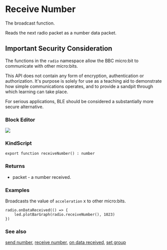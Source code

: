# Receive Number

The broadcast function.

Reads the next radio packet as a number data packet.

## Important Security Consideration

The functions in the ``radio`` namespace allow the BBC micro:bit to communicate with other micro:bits.

This API does not contain any form of encryption, authentication or authorization. It's purpose is solely for use as a teaching aid to demonstrate how simple communications operates, and to provide a sandpit through which learning can take place.

For serious applications, BLE should be considered a substantially more secure alternative.

### Block Editor

![](/static/mb/receive-number-0.png)

### KindScript

```
export function receiveNumber() : number
```

### Returns

* packet - a number received.

### Examples

Broadcasts the value of ``acceleration`` x to other micro:bits.

```
radio.onDataReceived(() => {
    led.plotBarGraph(radio.receiveNumber(), 1023)
})
```

### See also

[send number](/reference/radio/send-number), [receive number](/reference/radio/receive-number), [on data received](/reference/radio/on-data-received), [set group](/reference/radio/set-group)

